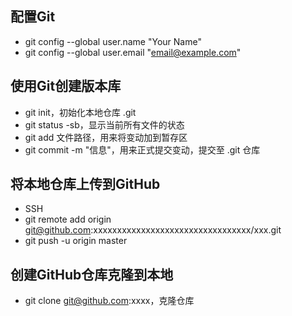 ## 配置Git
* git config --global user.name "Your Name"
* git config --global user.email "email@example.com"
## 使用Git创建版本库
* git init，初始化本地仓库 .git
* git status -sb，显示当前所有文件的状态
* git add 文件路径，用来将变动加到暂存区
* git commit -m "信息"，用来正式提交变动，提交至 .git 仓库
## 将本地仓库上传到GitHub
* SSH
* git remote add origin git@github.com:xxxxxxxxxxxxxxxxxxxxxxxxxxxxxxxxx/xxx.git
* git push -u origin master
## 创建GitHub仓库克隆到本地
* git clone git@github.com:xxxx，克隆仓库
